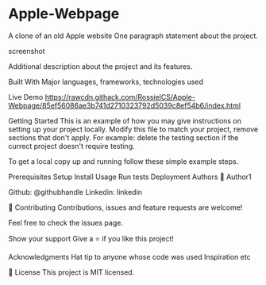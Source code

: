 # Apple-Webpage
 A clone of an old Apple website
One paragraph statement about the project.

screenshot

Additional description about the project and its features.

Built With
Major languages,
frameworks,
technologies used

Live Demo
https://rawcdn.githack.com/RossielCS/Apple-Webpage/85ef56086ae3b741d2710323792d5039c8ef54b6/index.html

Getting Started
This is an example of how you may give instructions on setting up your project locally. Modify this file to match your project, remove sections that don't apply. For example: delete the testing section if the currect project doesn't require testing.

To get a local copy up and running follow these simple example steps.

Prerequisites
Setup
Install
Usage
Run tests
Deployment
Authors
👤 Author1

Github: @githubhandle
Linkedin: linkedin


🤝 Contributing
Contributions, issues and feature requests are welcome!

Feel free to check the issues page.

Show your support
Give a ⭐️ if you like this project!

Acknowledgments
Hat tip to anyone whose code was used
Inspiration
etc

📝 License
This project is MIT licensed.
